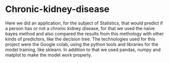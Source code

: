 # Chronic-kidney-disease
Here we did an application, for the subject of Statistics, that would predict if a person has or not a chronic kidney disease, for that we used the naive bayes method and also compared the results from this methology with other kinds of predictors, like the decision tree.
The technologies used for this project were the Google colab, using the python tools and libraries for the model training, like sklearn. In addition to that we used pandas, numpy and matplot to make the model work properly.
